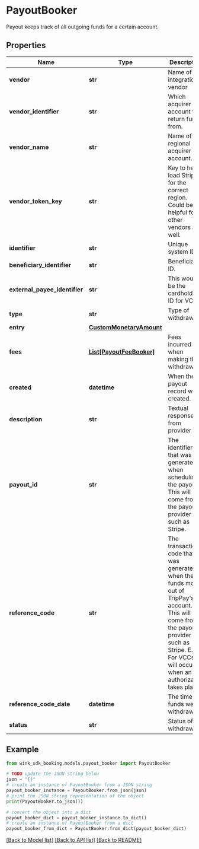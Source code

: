 # PayoutBooker

Payout keeps track of all outgoing funds for a certain account.

## Properties

Name | Type | Description | Notes
------------ | ------------- | ------------- | -------------
**vendor** | **str** | Name of integration vendor | 
**vendor_identifier** | **str** | Which acquirer account we return fund from. | 
**vendor_name** | **str** | Name of regional acquirer account. | 
**vendor_token_key** | **str** | Key to help load Stripe for the correct region. Could be helpful for other vendors as well. | 
**identifier** | **str** | Unique system ID. | 
**beneficiary_identifier** | **str** | Beneficiary ID. | 
**external_payee_identifier** | **str** | This would be the cardholder ID for VCCs. | 
**type** | **str** | Type of withdrawal. | 
**entry** | [**CustomMonetaryAmount**](CustomMonetaryAmount.md) |  | 
**fees** | [**List[PayoutFeeBooker]**](PayoutFeeBooker.md) | Fees incurred when making the withdrawal. | [optional] 
**created** | **datetime** | When the payout record was created. | 
**description** | **str** | Textual response from provider | [optional] 
**payout_id** | **str** | The identifier that was generated when scheduling the payout. This will come from the payout provider such as Stripe. | [optional] 
**reference_code** | **str** | The transaction code that was generated when the funds move out of TripPay&#39;s account. This will come from the payout provider such as Stripe. E.g. For VCCs, it will occur when an authorization takes place. | [optional] 
**reference_code_date** | **datetime** | The time the funds were withdrawn | [optional] 
**status** | **str** | Status of withdrawal. | 

## Example

```python
from wink_sdk_booking.models.payout_booker import PayoutBooker

# TODO update the JSON string below
json = "{}"
# create an instance of PayoutBooker from a JSON string
payout_booker_instance = PayoutBooker.from_json(json)
# print the JSON string representation of the object
print(PayoutBooker.to_json())

# convert the object into a dict
payout_booker_dict = payout_booker_instance.to_dict()
# create an instance of PayoutBooker from a dict
payout_booker_from_dict = PayoutBooker.from_dict(payout_booker_dict)
```
[[Back to Model list]](../README.md#documentation-for-models) [[Back to API list]](../README.md#documentation-for-api-endpoints) [[Back to README]](../README.md)


